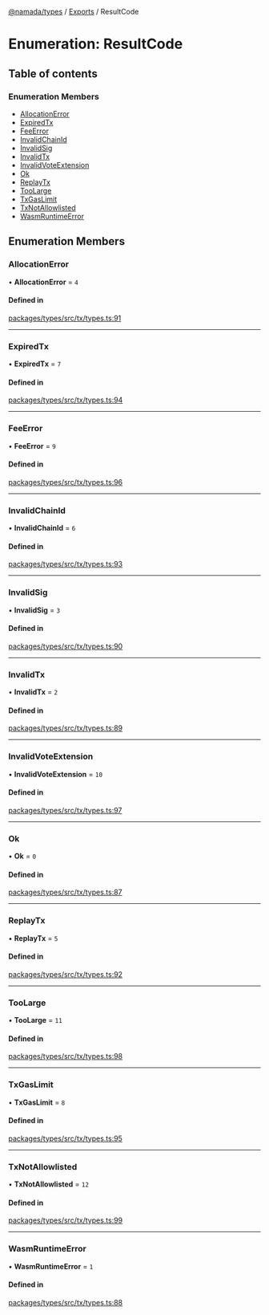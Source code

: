 [@namada/types](../README.md) / [Exports](../modules.md) / ResultCode

# Enumeration: ResultCode

## Table of contents

### Enumeration Members

- [AllocationError](ResultCode.md#allocationerror)
- [ExpiredTx](ResultCode.md#expiredtx)
- [FeeError](ResultCode.md#feeerror)
- [InvalidChainId](ResultCode.md#invalidchainid)
- [InvalidSig](ResultCode.md#invalidsig)
- [InvalidTx](ResultCode.md#invalidtx)
- [InvalidVoteExtension](ResultCode.md#invalidvoteextension)
- [Ok](ResultCode.md#ok)
- [ReplayTx](ResultCode.md#replaytx)
- [TooLarge](ResultCode.md#toolarge)
- [TxGasLimit](ResultCode.md#txgaslimit)
- [TxNotAllowlisted](ResultCode.md#txnotallowlisted)
- [WasmRuntimeError](ResultCode.md#wasmruntimeerror)

## Enumeration Members

### AllocationError

• **AllocationError** = ``4``

#### Defined in

[packages/types/src/tx/types.ts:91](https://github.com/anoma/namada-interface/blob/789e785c74e4f6d9560d65f2f0f63787beddc028/packages/types/src/tx/types.ts#L91)

___

### ExpiredTx

• **ExpiredTx** = ``7``

#### Defined in

[packages/types/src/tx/types.ts:94](https://github.com/anoma/namada-interface/blob/789e785c74e4f6d9560d65f2f0f63787beddc028/packages/types/src/tx/types.ts#L94)

___

### FeeError

• **FeeError** = ``9``

#### Defined in

[packages/types/src/tx/types.ts:96](https://github.com/anoma/namada-interface/blob/789e785c74e4f6d9560d65f2f0f63787beddc028/packages/types/src/tx/types.ts#L96)

___

### InvalidChainId

• **InvalidChainId** = ``6``

#### Defined in

[packages/types/src/tx/types.ts:93](https://github.com/anoma/namada-interface/blob/789e785c74e4f6d9560d65f2f0f63787beddc028/packages/types/src/tx/types.ts#L93)

___

### InvalidSig

• **InvalidSig** = ``3``

#### Defined in

[packages/types/src/tx/types.ts:90](https://github.com/anoma/namada-interface/blob/789e785c74e4f6d9560d65f2f0f63787beddc028/packages/types/src/tx/types.ts#L90)

___

### InvalidTx

• **InvalidTx** = ``2``

#### Defined in

[packages/types/src/tx/types.ts:89](https://github.com/anoma/namada-interface/blob/789e785c74e4f6d9560d65f2f0f63787beddc028/packages/types/src/tx/types.ts#L89)

___

### InvalidVoteExtension

• **InvalidVoteExtension** = ``10``

#### Defined in

[packages/types/src/tx/types.ts:97](https://github.com/anoma/namada-interface/blob/789e785c74e4f6d9560d65f2f0f63787beddc028/packages/types/src/tx/types.ts#L97)

___

### Ok

• **Ok** = ``0``

#### Defined in

[packages/types/src/tx/types.ts:87](https://github.com/anoma/namada-interface/blob/789e785c74e4f6d9560d65f2f0f63787beddc028/packages/types/src/tx/types.ts#L87)

___

### ReplayTx

• **ReplayTx** = ``5``

#### Defined in

[packages/types/src/tx/types.ts:92](https://github.com/anoma/namada-interface/blob/789e785c74e4f6d9560d65f2f0f63787beddc028/packages/types/src/tx/types.ts#L92)

___

### TooLarge

• **TooLarge** = ``11``

#### Defined in

[packages/types/src/tx/types.ts:98](https://github.com/anoma/namada-interface/blob/789e785c74e4f6d9560d65f2f0f63787beddc028/packages/types/src/tx/types.ts#L98)

___

### TxGasLimit

• **TxGasLimit** = ``8``

#### Defined in

[packages/types/src/tx/types.ts:95](https://github.com/anoma/namada-interface/blob/789e785c74e4f6d9560d65f2f0f63787beddc028/packages/types/src/tx/types.ts#L95)

___

### TxNotAllowlisted

• **TxNotAllowlisted** = ``12``

#### Defined in

[packages/types/src/tx/types.ts:99](https://github.com/anoma/namada-interface/blob/789e785c74e4f6d9560d65f2f0f63787beddc028/packages/types/src/tx/types.ts#L99)

___

### WasmRuntimeError

• **WasmRuntimeError** = ``1``

#### Defined in

[packages/types/src/tx/types.ts:88](https://github.com/anoma/namada-interface/blob/789e785c74e4f6d9560d65f2f0f63787beddc028/packages/types/src/tx/types.ts#L88)
